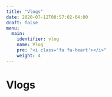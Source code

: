 ```yaml
---
title: "Vlogs"
date: 2020-07-12T08:57:02-04:00
draft: false
menu:
  main:
    identifier: vlog
    name: Vlog
    pre: "<i class='fa fa-heart'></i>"
    weight: 4
---
```


# Vlogs
